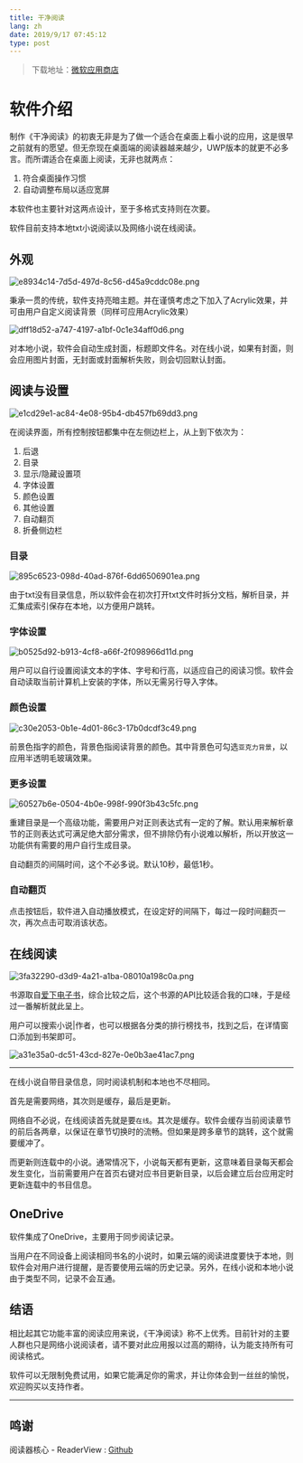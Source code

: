 ```yaml
---
title: 干净阅读
lang: zh
date: 2019/9/17 07:45:12
type: post
---
```


> 下载地址：[微软应用商店](https://www.microsoft.com/store/apps/9MV65L2XFCSK)

# 软件介绍

制作《干净阅读》的初衷无非是为了做一个适合在桌面上看小说的应用，这是很早之前就有的愿望。但无奈现在桌面端的阅读器越来越少，UWP版本的就更不必多言。而所谓适合在桌面上阅读，无非也就两点：

1. 符合桌面操作习惯
2. 自动调整布局以适应宽屏

本软件也主要针对这两点设计，至于多格式支持则在次要。

软件目前支持本地txt小说阅读以及网络小说在线阅读。

## 外观

![e8934c14-7d5d-497d-8c56-d45a9cddc08e.png](https://storage.live.com/items/51816931BAB0F7A8!13806?authkey=AO7QXpgYo7-5DUU)

秉承一贯的传统，软件支持亮暗主题。并在谨慎考虑之下加入了Acrylic效果，并可由用户自定义阅读背景（同样可应用Acrylic效果）

![dff18d52-a747-4197-a1bf-0c1e34aff0d6.png](https://storage.live.com/items/51816931BAB0F7A8!13805?authkey=AO7QXpgYo7-5DUU)

对本地小说，软件会自动生成封面，标题即文件名。对在线小说，如果有封面，则会应用图片封面，无封面或封面解析失败，则会切回默认封面。

## 阅读与设置

![e1cd29e1-ac84-4e08-95b4-db457fb69dd3.png](https://storage.live.com/items/51816931BAB0F7A8!13809?authkey=AO7QXpgYo7-5DUU)

在阅读界面，所有控制按钮都集中在左侧边栏上，从上到下依次为：

1. 后退
2. 目录
3. 显示/隐藏设置项
4. 字体设置
5. 颜色设置
6. 其他设置
7. 自动翻页
8. 折叠侧边栏

### 目录

![895c6523-098d-40ad-876f-6dd6506901ea.png](https://storage.live.com/items/51816931BAB0F7A8!13811?authkey=AO7QXpgYo7-5DUU)

由于txt没有目录信息，所以软件会在初次打开txt文件时拆分文档，解析目录，并汇集成索引保存在本地，以方便用户跳转。

### 字体设置

![b0525d92-b913-4cf8-a66f-2f098966d11d.png](https://storage.live.com/items/51816931BAB0F7A8!13810?authkey=AO7QXpgYo7-5DUU)

用户可以自行设置阅读文本的字体、字号和行高，以适应自己的阅读习惯。软件会自动读取当前计算机上安装的字体，所以无需另行导入字体。

### 颜色设置

![c30e2053-0b1e-4d01-86c3-17b0dcdf3c49.png](https://storage.live.com/items/51816931BAB0F7A8!13812?authkey=AO7QXpgYo7-5DUU)

前景色指字的颜色，背景色指阅读背景的颜色。其中背景色可勾选`亚克力背景`，以应用半透明毛玻璃效果。

### 更多设置

![60527b6e-0504-4b0e-998f-990f3b43c5fc.png](https://storage.live.com/items/51816931BAB0F7A8!13813?authkey=AO7QXpgYo7-5DUU)

重建目录是一个高级功能，需要用户对正则表达式有一定的了解。默认用来解析章节的正则表达式可满足绝大部分需求，但不排除仍有小说难以解析，所以开放这一功能供有需要的用户自行生成目录。

自动翻页的间隔时间，这个不必多说。默认10秒，最低1秒。

### 自动翻页

点击按钮后，软件进入自动播放模式，在设定好的间隔下，每过一段时间翻页一次，再次点击可取消该状态。

## 在线阅读

![3fa32290-d3d9-4a21-a1ba-08010a198c0a.png](https://storage.live.com/items/51816931BAB0F7A8!13807?authkey=AO7QXpgYo7-5DUU)

书源取自[爱下电子书](https://www.aixdzs.com/)，综合比较之后，这个书源的API比较适合我的口味，于是经过一番解析就此呈上。

用户可以搜索小说|作者，也可以根据各分类的排行榜找书，找到之后，在详情窗口添加到书架即可。

![a31e35a0-dc51-43cd-827e-0e0b3ae41ac7.png](https://storage.live.com/items/51816931BAB0F7A8!13814?authkey=AO7QXpgYo7-5DUU)

---

在线小说自带目录信息，同时阅读机制和本地也不尽相同。

首先是需要网络，其次则是缓存，最后是更新。

网络自不必说，在线阅读首先就是要`在线`。其次是缓存。软件会缓存当前阅读章节的前后各两章，以保证在章节切换时的流畅。但如果是跨多章节的跳转，这个就需要缓冲了。

而更新则连载中的小说。通常情况下，小说每天都有更新，这意味着目录每天都会发生变化，当前需要用户在首页右键对应书目更新目录，以后会建立后台应用定时更新连载中的书目信息。

## OneDrive

软件集成了OneDrive，主要用于同步阅读记录。

当用户在不同设备上阅读相同书名的小说时，如果云端的阅读进度要快于本地，则软件会对用户进行提醒，是否要使用云端的历史记录。另外，在线小说和本地小说由于类型不同，记录不会互通。

## 结语

相比起其它功能丰富的阅读应用来说，《干净阅读》称不上优秀。目前针对的主要人群也只是网络小说阅读者，请不要对此应用报以过高的期待，认为能支持所有可阅读格式。

软件可以无限制免费试用，如果它能满足你的需求，并让你体会到一丝丝的愉悦，欢迎购买以支持作者。

---

## 鸣谢

阅读器核心 - ReaderView : [Github](https://github.com/cnbluefire/ReaderView)
